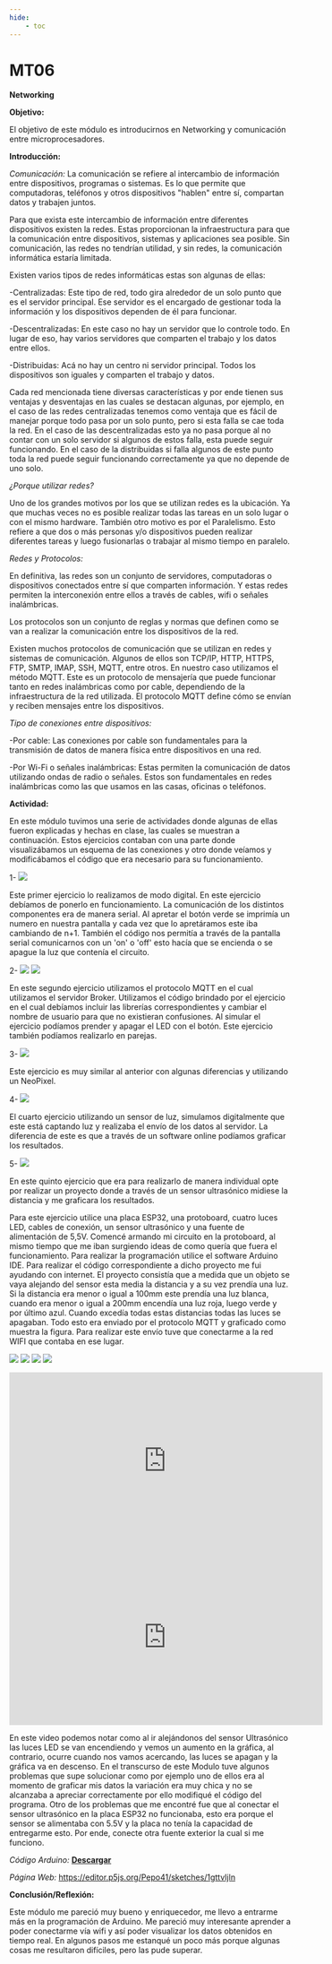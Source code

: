 ```yaml
---
hide:
    - toc
---
```


# MT06

<strong>Networking</strong>

<strong>Objetivo:</strong>

El objetivo de este módulo es introducirnos en Networking y comunicación entre microprocesadores.

<strong>Introducción:</strong>

<em>Comunicación:</em> La comunicación se refiere al intercambio de información entre dispositivos, programas o sistemas. Es lo que permite que computadoras, teléfonos y otros dispositivos "hablen" entre sí, compartan datos y trabajen juntos.

Para que exista este intercambio de información entre diferentes dispositivos existen la redes. Estas proporcionan la infraestructura para que la comunicación entre dispositivos, sistemas y aplicaciones sea posible. Sin comunicación, las redes no tendrían utilidad, y sin redes, la comunicación informática estaría limitada.

Existen varios tipos de redes informáticas estas son algunas de ellas:

-Centralizadas: Este tipo de red, todo gira alrededor de un solo punto que es el servidor principal. Ese servidor es el encargado de gestionar toda la información y los dispositivos dependen de él para funcionar.

-Descentralizadas: En este caso no hay un servidor que lo controle todo. En lugar de eso, hay varios servidores que comparten el trabajo y los datos entre ellos.

-Distribuidas: Acá no hay un centro ni servidor principal. Todos los dispositivos son iguales y comparten el trabajo y datos.

Cada red mencionada tiene diversas características y por ende tienen sus ventajas y desventajas en las cuales se destacan algunas, por ejemplo, en el caso de las redes centralizadas tenemos como ventaja que es fácil de manejar porque todo pasa por un solo punto, pero si esta falla se cae toda la red.
En el caso de las descentralizadas esto ya no pasa porque al no contar con un solo servidor si algunos de estos falla, esta puede seguir funcionando. En el caso de la distribuidas si falla algunos de este punto toda la red puede seguir funcionando correctamente ya que no depende de uno solo.

<em>¿Porque utilizar redes?</em>

Uno de los grandes motivos por los que se utilizan redes es la ubicación. Ya que muchas veces no es posible realizar todas las tareas en un solo lugar o con el mismo hardware.
También otro motivo es por el Paralelismo. Esto refiere a que dos o más personas y/o dispositivos pueden realizar diferentes tareas y luego fusionarlas o trabajar al mismo tiempo en paralelo.


<em>Redes y Protocolos:</em>

En definitiva, las redes son un conjunto de servidores, computadoras o dispositivos conectados entre sí que comparten información. Y estas redes permiten la interconexión entre ellos a través de cables, wifi o señales inalámbricas.

Los protocolos son un conjunto de reglas y normas que definen como se van a realizar la comunicación entre los dispositivos de la red.

Existen muchos protocolos de comunicación que se utilizan en redes y sistemas de comunicación. Algunos de ellos son TCP/IP, HTTP, HTTPS, FTP, SMTP, IMAP, SSH, MQTT, entre otros.
En nuestro caso utilizamos el método MQTT.
Este es un protocolo de mensajería que puede funcionar tanto en redes inalámbricas como por cable, dependiendo de la infraestructura de la red utilizada.
El protocolo MQTT define cómo se envían y reciben mensajes entre los dispositivos.

<em>Tipo de conexiones entre dispositivos:</em>

-Por cable: Las conexiones por cable son fundamentales para la transmisión de datos de manera física entre dispositivos en una red.

-Por Wi-Fi o señales inalámbricas: Estas permiten la comunicación de datos utilizando ondas de radio o señales. Estos son fundamentales en redes inalámbricas como las que usamos en las casas, oficinas o teléfonos.

<strong>Actividad:</strong>

En este módulo tuvimos una serie de actividades donde algunas de ellas fueron explicadas y hechas en clase, las cuales se muestran a continuación. Estos ejercicios contaban con una parte donde visualizábamos un esquema de las conexiones y otro donde veíamos y modificábamos el código que era necesario para su funcionamiento. 

1- ![](../images/MT06/ejercicioprimero.PNG)

Este primer ejercicio lo realizamos de modo digital.
En este ejercicio debíamos de ponerlo en funcionamiento. La comunicación de los distintos componentes era de manera serial.
Al apretar el botón verde se imprimía un numero en nuestra pantalla y cada vez que lo apretáramos este iba cambiando de n+1.
También el código nos permitía a través de la pantalla serial comunicarnos con un 'on' o 'off' esto hacía que se encienda o se apague la luz que contenía el circuito.


2- ![](../images/MT06/Ej1.PNG)
   ![](../images/MT06/ej12.png)

En este segundo ejercicio utilizamos el protocolo MQTT en el cual utilizamos el servidor Broker. 
Utilizamos el código brindado por el ejercicio en el cual debíamos incluir las librerías correspondientes y cambiar el nombre de usuario para que no existieran confusiones. 
Al simular el ejercicio podíamos prender y apagar el LED con el botón.
Este ejercicio también podíamos realizarlo en parejas.


3- ![](../images/MT06/ejercico3.PNG)

Este ejercicio es muy similar al anterior con algunas diferencias y utilizando un NeoPixel.

4- ![](../images/MT06/ej4.PNG)

El cuarto ejercicio utilizando un sensor de luz, simulamos digitalmente que este está captando luz y realizaba el envío de los datos al servidor. La diferencia de este es que a través de un software online podíamos graficar los resultados.

5- ![](../images/MT06/funcionando.PNG)

En este quinto ejercicio que era para realizarlo de manera individual opte por realizar un proyecto donde a través de un sensor ultrasónico midiese la distancia y me graficara los resultados.

Para este ejercicio utilice una placa ESP32, una protoboard, cuatro luces LED, cables de conexión, un sensor ultrasónico y una fuente de alimentación de 5,5V.
Comencé armando mi circuito en la protoboard, al mismo tiempo que me iban surgiendo ideas de como quería que fuera el funcionamiento.
Para realizar la programación utilice el software Arduino IDE. Para realizar el código correspondiente a dicho proyecto me fui ayudando con internet.
El proyecto consistía que a medida que un objeto se vaya alejando del sensor esta media la distancia y a su vez prendía una luz. Si la distancia era menor o igual a 100mm este prendía una luz blanca, cuando era menor o igual a 200mm encendía una luz roja, luego verde y por último azul. Cuando excedía todas estas distancias todas las luces se apagaban.
Todo esto era enviado por el protocolo MQTT y graficado como muestra la figura.
Para realizar este envío tuve que conectarme a la red WIFI que contaba en ese lugar. 

![](../images/MT06/luces1.jpeg)
![](../images/MT06/luces.jpeg)
![](../images/MT06/protoboard.jpeg)
![](../images/MT06/sisi.jpeg)



<iframe width="560" height="315" src="https://www.youtube.com/embed/uhIuLXCBxtk?si=_ty37sGuJASEr8N1" title="YouTube video player" frameborder="0" allow="accelerometer; autoplay; clipboard-write; encrypted-media; gyroscope; picture-in-picture; web-share" referrerpolicy="strict-origin-when-cross-origin" allowfullscreen></iframe>


<iframe width="560" height="315" src="https://www.youtube.com/embed/lBn-FwYHmmA?si=6yI_YVrDCdD971IO" title="YouTube video player" frameborder="0" allow="accelerometer; autoplay; clipboard-write; encrypted-media; gyroscope; picture-in-picture; web-share" referrerpolicy="strict-origin-when-cross-origin" allowfullscreen></iframe>

En este video podemos notar como al ir alejándonos del sensor Ultrasónico las luces LED se van encendiendo y vemos un aumento en la gráfica, al contrario, ocurre cuando nos vamos acercando, las luces se apagan y la gráfica va en descenso.
En el transcurso de este Modulo tuve algunos problemas que supe solucionar como por ejemplo uno de ellos era al momento de graficar mis datos la variación era muy chica y no se alcanzaba a apreciar correctamente por ello modifiqué el código del programa. 
Otro de los problemas que me encontré fue que al conectar el sensor ultrasónico en la placa ESP32 no funcionaba, esto era porque el sensor se alimentaba con 5.5V y la placa no tenía la capacidad de entregarme esto. Por ende, conecte otra fuente exterior la cual si me funciono. 

<em>Código Arduino:</em> <a href="../Nuevacarpeta/MT06.ino" download="Francisco_Guimaraens.ino"> <strong>Descargar</strong> </a>

<em>Página Web:</em> https://editor.p5js.org/Pepo41/sketches/1gttvIjln

<strong>Conclusión/Reflexión:</strong>

Este módulo me pareció muy bueno y enriquecedor, me llevo a entrarme más en la programación de Arduino.
Me pareció muy interesante aprender a poder conectarme vía wifi y así poder visualizar los datos obtenidos en tiempo real.
En algunos pasos me estanqué un poco más porque algunas cosas me resultaron difíciles, pero las pude superar.

